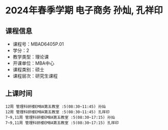 # 2024年春季学期 电子商务 孙灿, 孔祥印






## 课程信息

- 课程号：MBAD6405P.01
- 学分：2
- 教学类型：理论课
- 开课单位：MBA中心
- 课程类别：硕士
- 课程层次：研究生课程

## 上课时间

```
12周 管理科研楼EMBA第五教室 :5(08:30~11:45) 孙灿
12周 管理科研楼EMBA第五教室 :5(08:30~11:45) 孔祥印
7~9,11周 管理科研楼EMBA第五教室 :5(08:30~17:15) 孙灿
7~9,11周 管理科研楼EMBA第五教室 :5(08:30~17:15) 孔祥印
```

